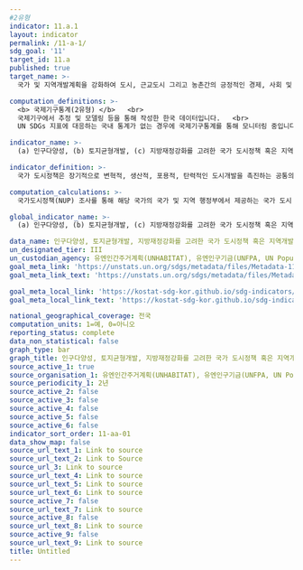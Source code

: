 ```yaml
---
#2유형
indicator: 11.a.1
layout: indicator
permalink: /11-a-1/
sdg_goal: '11'
target_id: 11.a
published: true
target_name: >-
  국가 및 지역개발계획을 강화하여 도시, 근교도시 그리고 농촌간의 긍정적인 경제, 사회 및 환경적 연결고리를 지원

computation_definitions: >-
  <b> 국제기구통계(2유형) </b>   <br>
  국제기구에서 추정 및 모델링 등을 통해 작성한 한국 데이터입니다.   <br>
  UN SDGs 지표에 대응하는 국내 통계가 없는 경우에 국제기구통계를 통해 모니터링 중입니다. 

indicator_name: >-
  (a) 인구다양성, (b) 토지균형개발, (c) 지방재정강화를 고려한 국가 도시정책 혹은 지역개발계획이 있는 국가의 수

indicator_definition: >-
  국가 도시정책은 장기적으로 변혁적, 생산적, 포용적, 탄력적인 도시개발을 촉진하는 공통의 목표를 위해 다양한 행위자를 조정하고 결집하는 신중한 정부 주도 과정을 통해 도출된 일관성 있는 일련의 의사결정원칙으로 (a) 인구다양성, (b) 토지균형개발, (c)지방재정강화라는 세 가지 기준을 통과해야 함

computation_calculations: >-
  국가도시정책(NUP) 조사를 통해 해당 국가의 국가 및 지역 행정부에서 제공하는 국가 도시 정책과 지역 개발 계획 자료 제출

global_indicator_name: >-
  (a) 인구다양성, (b) 토지균형개발, (c) 지방재정강화를 고려한 국가 도시정책 혹은 지역개발계획이 있는 국가의 수

data_name: 인구다양성, 토지균형개발, 지방재정강화를 고려한 국가 도시정책 혹은 지역개발계획이 있는 국가
un_designated_tier: III
un_custodian_agency: 유엔인간주거계획(UNHABITAT), 유엔인구기금(UNFPA, UN Population Fund)
goal_meta_link: 'https://unstats.un.org/sdgs/metadata/files/Metadata-11-0a-01.pdf'
goal_meta_link_text: 'https://unstats.un.org/sdgs/metadata/files/Metadata-11-0a-01.pdf'

goal_meta_local_link: 'https://kostat-sdg-kor.github.io/sdg-indicators/public/data/Metadata-11-0a-01_KOR.pdf'
goal_meta_local_link_text: 'https://kostat-sdg-kor.github.io/sdg-indicators/public/data/Metadata-11-0a-01_KOR.pdf'

national_geographical_coverage: 전국
computation_units: 1=예, 0=아니오
reporting_status: complete
data_non_statistical: false
graph_type: bar
graph_title: 인구다양성, 토지균형개발, 지방재정강화를 고려한 국가 도시정책 혹은 지역개발계획이 있는 국가
source_active_1: true
source_organisation_1: 유엔인간주거계획(UNHABITAT), 유엔인구기금(UNFPA, UN Population Fund)
source_periodicity_1: 2년
source_active_2: false
source_active_3: false
source_active_4: false
source_active_5: false
source_active_6: false
indicator_sort_order: 11-aa-01
data_show_map: false
source_url_text_1: Link to source
source_url_text_2: Link to Source
source_url_3: Link to source
source_url_text_4: Link to source
source_url_text_5: Link to source
source_url_text_6: Link to source
source_active_7: false
source_url_text_7: Link to source
source_active_8: false
source_url_text_8: Link to source
source_active_9: false
source_url_text_9: Link to source
title: Untitled
---
```

